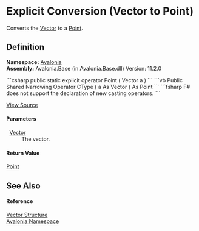 # Explicit Conversion (Vector to Point)


Converts the <a href="T_Avalonia_Vector">Vector</a> to a <a href="T_Avalonia_Point">Point</a>.



## Definition
**Namespace:** <a href="N_Avalonia">Avalonia</a>  
**Assembly:** Avalonia.Base (in Avalonia.Base.dll) Version: 11.2.0

<Tabs groupId="api-code-preview">
<TabItem value="csharp" label="C#">
```csharp
public static explicit operator Point (
	Vector a
)
```
</TabItem>
<TabItem value="vb" label="VB">
```vb
Public Shared Narrowing Operator CType ( 
	a As Vector
) As Point
```
</TabItem>
<TabItem value="fsharp" label="F#">
```fsharp
F# does not support the declaration of new casting operators.
```
</TabItem>
</Tabs>



<a href="https://github.com/AvaloniaUI/Avalonia/tree/master/src/Avalonia.Base/Vector.cs#L57" title="View the source code">View Source</a>



#### Parameters
<dl><dt>  <a href="T_Avalonia_Vector">Vector</a></dt><dd>The vector.</dd></dl>

#### Return Value
<a href="T_Avalonia_Point">Point</a>

## See Also


#### Reference
<a href="T_Avalonia_Vector">Vector Structure</a>  
<a href="N_Avalonia">Avalonia Namespace</a>  
